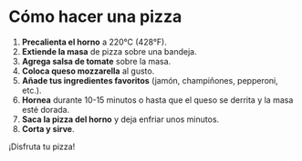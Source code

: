 # Cómo hacer una pizza

1. **Precalienta el horno** a 220°C (428°F).
2. **Extiende la masa** de pizza sobre una bandeja.
3. **Agrega salsa de tomate** sobre la masa.
4. **Coloca queso mozzarella** al gusto.
5. **Añade tus ingredientes favoritos** (jamón, champiñones, pepperoni, etc.).
6. **Hornea** durante 10-15 minutos o hasta que el queso se derrita y la masa esté dorada.
7. **Saca la pizza del horno** y deja enfriar unos minutos.
8. **Corta y sirve**.

¡Disfruta tu pizza!